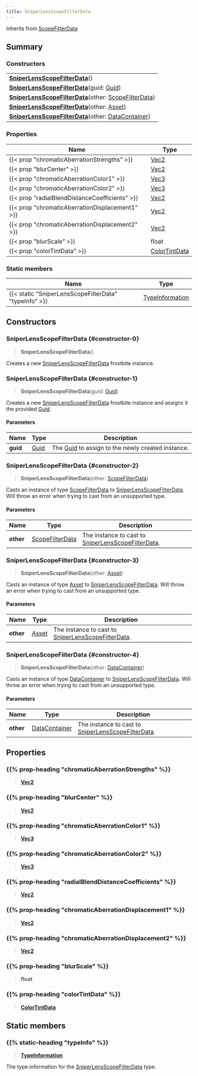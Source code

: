 ```yaml
---
title: SniperLensScopeFilterData
---
```


Inherits from [ScopeFilterData](/vext/ref/fb/scopefilterdata)

## Summary

### Constructors

|  |
| --- |
| **[SniperLensScopeFilterData](#constructor-0)**() |
| **[SniperLensScopeFilterData](#constructor-1)**(guid: [Guid](/vext/ref/shared/type/guid)) |
| **[SniperLensScopeFilterData](#constructor-2)**(other: [ScopeFilterData](/vext/ref/fb/scopefilterdata)) |
| **[SniperLensScopeFilterData](#constructor-3)**(other: [Asset](/vext/ref/fb/asset)) |
| **[SniperLensScopeFilterData](#constructor-4)**(other: [DataContainer](/vext/ref/shared/type/datacontainer)) |

### Properties

| Name | Type |
| ---- | ---- |
| {{< prop "chromaticAberrationStrengths" >}} | [Vec2](/vext/ref/shared/type/vec2) |
| {{< prop "blurCenter" >}} | [Vec2](/vext/ref/shared/type/vec2) |
| {{< prop "chromaticAberrationColor1" >}} | [Vec3](/vext/ref/shared/type/vec3) |
| {{< prop "chromaticAberrationColor2" >}} | [Vec3](/vext/ref/shared/type/vec3) |
| {{< prop "radialBlendDistanceCoefficients" >}} | [Vec2](/vext/ref/shared/type/vec2) |
| {{< prop "chromaticAberrationDisplacement1" >}} | [Vec2](/vext/ref/shared/type/vec2) |
| {{< prop "chromaticAberrationDisplacement2" >}} | [Vec2](/vext/ref/shared/type/vec2) |
| {{< prop "blurScale" >}} | float |
| {{< prop "colorTintData" >}} | [ColorTintData](/vext/ref/fb/colortintdata) |

### Static members

| Name | Type |
| ---- | ---- |
| {{< static "SniperLensScopeFilterData" "typeInfo" >}} | [TypeInformation](/vext/ref/shared/type/typeinformation) |

## Constructors

### SniperLensScopeFilterData {#constructor-0}

> **SniperLensScopeFilterData**()

Creates a new [SniperLensScopeFilterData](/vext/ref/fb/sniperlensscopefilterdata) frostbite instance.

### SniperLensScopeFilterData {#constructor-1}

> **SniperLensScopeFilterData**(guid: [Guid](/vext/ref/shared/type/guid))

Creates a new [SniperLensScopeFilterData](/vext/ref/fb/sniperlensscopefilterdata) frostbite instance and assigns it the provided [Guid](/vext/ref/shared/type/guid).

#### Parameters

| Name | Type | Description |
| ---- | ---- | ----------- |
| **guid** | [Guid](/vext/ref/shared/type/guid) | The [Guid](/vext/ref/shared/type/guid) to assign to the newly created instance. |

### SniperLensScopeFilterData {#constructor-2}

> **SniperLensScopeFilterData**(other: [ScopeFilterData](/vext/ref/fb/scopefilterdata))

Casts an instance of type [ScopeFilterData](/vext/ref/fb/scopefilterdata) to [SniperLensScopeFilterData](/vext/ref/fb/sniperlensscopefilterdata). Will throw an error when trying to cast from an unsupported type.

#### Parameters

| Name | Type | Description |
| ---- | ---- | ----------- |
| **other** | [ScopeFilterData](/vext/ref/fb/scopefilterdata) | The instance to cast to [SniperLensScopeFilterData](/vext/ref/fb/sniperlensscopefilterdata). |

### SniperLensScopeFilterData {#constructor-3}

> **SniperLensScopeFilterData**(other: [Asset](/vext/ref/fb/asset))

Casts an instance of type [Asset](/vext/ref/fb/asset) to [SniperLensScopeFilterData](/vext/ref/fb/sniperlensscopefilterdata). Will throw an error when trying to cast from an unsupported type.

#### Parameters

| Name | Type | Description |
| ---- | ---- | ----------- |
| **other** | [Asset](/vext/ref/fb/asset) | The instance to cast to [SniperLensScopeFilterData](/vext/ref/fb/sniperlensscopefilterdata). |

### SniperLensScopeFilterData {#constructor-4}

> **SniperLensScopeFilterData**(other: [DataContainer](/vext/ref/shared/type/datacontainer))

Casts an instance of type [DataContainer](/vext/ref/shared/type/datacontainer) to [SniperLensScopeFilterData](/vext/ref/fb/sniperlensscopefilterdata). Will throw an error when trying to cast from an unsupported type.

#### Parameters

| Name | Type | Description |
| ---- | ---- | ----------- |
| **other** | [DataContainer](/vext/ref/shared/type/datacontainer) | The instance to cast to [SniperLensScopeFilterData](/vext/ref/fb/sniperlensscopefilterdata). |

## Properties

### {{% prop-heading "chromaticAberrationStrengths" %}}

> **[Vec2](/vext/ref/shared/type/vec2)**

### {{% prop-heading "blurCenter" %}}

> **[Vec2](/vext/ref/shared/type/vec2)**

### {{% prop-heading "chromaticAberrationColor1" %}}

> **[Vec3](/vext/ref/shared/type/vec3)**

### {{% prop-heading "chromaticAberrationColor2" %}}

> **[Vec3](/vext/ref/shared/type/vec3)**

### {{% prop-heading "radialBlendDistanceCoefficients" %}}

> **[Vec2](/vext/ref/shared/type/vec2)**

### {{% prop-heading "chromaticAberrationDisplacement1" %}}

> **[Vec2](/vext/ref/shared/type/vec2)**

### {{% prop-heading "chromaticAberrationDisplacement2" %}}

> **[Vec2](/vext/ref/shared/type/vec2)**

### {{% prop-heading "blurScale" %}}

> **float**

### {{% prop-heading "colorTintData" %}}

> **[ColorTintData](/vext/ref/fb/colortintdata)**

## Static members

### {{% static-heading "typeInfo" %}}

> **[TypeInformation](/vext/ref/shared/type/typeinformation)**

The type information for the [SniperLensScopeFilterData](/vext/ref/fb/sniperlensscopefilterdata) type.

